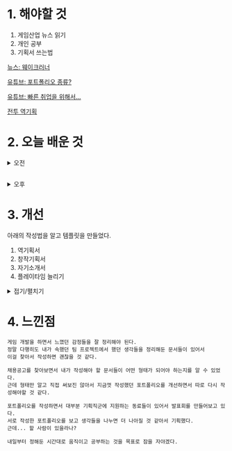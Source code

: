 
# 1. 해야할 것

1. 게임산업 뉴스 읽기 
2. 개인 공부  
3. 기획서 쓰는법

[뉴스: 웨이크러너](https://www.gamemeca.com/view.php?gid=1745085)

[유튜브: 포트폴리오 종류?](https://www.youtube.com/watch?v=GwQ3X9kpAz4&t=107s)

[유튜브: 빠른 취업을 위해서...](https://www.youtube.com/watch?v=oW7YEXjpFAg)

[전투 역기획](https://gamedesignernawe.tistory.com/218)

# 2. 오늘 배운 것

<details>
<summary>오전</summary>

## 순서도

![image](https://github.com/JM94Ent/TIL-WIL/assets/143363550/d1bd6903-b4cf-4973-91fe-6f632a2c30ac)

역기획 문서를 쓰기전에 필요한 작성문법등을 참고했다.

</details>

##

<details>
<summary>오후</summary>

## 기획서의 종류

### 1. 역기획서

- 이미 출시된 게임의 시스템이나 콘텐츠를 그대로 기획해보는 것.
- 역기획서를 쓰면서 개선사항과 생각 등을 적는다.
- 게임을 만든 회사의 게임을 역기획할 것

### 2. 창작게임기획서

- 주제에 맞는 기획서를 쓸 것.(로스트아크 역기획을 했다면 로스트아크에 지원하라)
- 가상의 게임을 기획할 것인가? 특정 게임에 구현되지 않은 컨텐츠를 기획할 것인가?

### 3. 제안서

- A~Z까지 싸그리 분석해서 제안하는 것.
- 한 가지만 저격해서 제안하는 것.(1페이지 제안서 같은)

### 4. 분석문서

- 하나의 게임을 통째로 분석하는 것.
- 벤치마킹할 컨텐츠의 여러 사례를 분석하는 것.
- 데이터 분석을 하는 것을 추천.

### 5. 발표형 자기소개

- 만들었던 게임 영상 소개
- 주요 작업 스크린샷
- PPT로 시각화

![image](https://github.com/JM94Ent/TIL-WIL/assets/143363550/4ef4c6cc-e0b4-4951-80b6-6b852f5ae928)

</details>




# 3. 개선

아래의 작성법을 알고 템플릿을 만들었다.

1. 역기획서
2. 창작기획서
3. 자기소개서
4. 플레이타임 늘리기


<details>
<summary>접기/펼치기</summary>

기획서 쓰는 방법을 대강이나마 파악했다.\
기획서를 쓰는 시간과 공부하는 시간 및 게임하는 시간을 정했다.

```
오전: 개인공부(언리얼 프로젝트 책)
오후: 기획서 작성
저녁 이후: 게임플레이
```
이제는 직접 만들면서 실행하는 것 뿐!
</details>



# 4. 느낀점
```
게임 개발을 하면서 느꼈던 감정들을 잘 정리해야 된다.
정말 다행히도 내가 속했던 팀 프로젝트에서 했던 생각들을 정리해둔 문서들이 있어서
이걸 찾아서 작성하면 괜찮을 것 같다.

채용공고를 찾아보면서 내가 작성해야 할 문서들이 어떤 형태가 되어야 하는지를 알 수 있었다.
근데 형태만 알고 직접 써보진 않아서 지금껏 작성했던 포트폴리오를 개선하면서 따로 다시 작성해야할 것 같다.

포트폴리오를 작성하면서 대부분 기획직군에 지원하는 동료들이 있어서 발표회를 만들어보고 있다.
서로 작성한 포트폴리오를 보고 생각들을 나누면 더 나아질 것 같아서 기획했다.
근데... 할 사람이 있을라나?

내일부터 정해둔 시간대로 움직이고 공부하는 것을 목표로 잠을 자야겠다.
```


